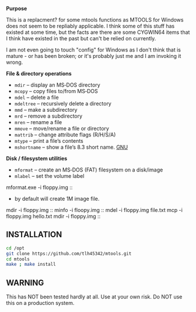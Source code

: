 **Purpose**

This is a replacment? for some mtools functions as MTOOLS for Windows does not seem to be repliably applicable. I think some of this stuff has existed at some time, but the facts are there are some CYGWIN64 items that I think have existed in the past but can't be relied on currently.

I am not even going to touch "config" for Windows as I don't think that is mature - or has been broken; or it's probably just me and I am invoking it wrong.

**File & directory operations**

- `mdir` – display an MS‑DOS directory
- `mcopy` – copy files to/from MS‑DOS
- `mdel` – delete a file
- `mdeltree` – recursively delete a directory
- `mmd` – make a subdirectory
- `mrd` – remove a subdirectory
- `mren` – rename a file
- `mmove` – move/rename a file or directory
- `mattrib` – change attribute flags (R/H/S/A)
- `mtype` – print a file’s contents
- `mshortname` – show a file’s 8.3 short name. [GNU](https://www.gnu.org/s/mtools/manual/html_node/Commands.html)

**Disk / filesystem utilities**

- `mformat` – create an MS‑DOS (FAT) filesystem on a disk/image
- `mlabel` – set the volume label


mformat.exe -i floppy.img ::

  - by default will create 1M image file.

mdir -i floppy.img ::
minfo -i floopy.img ::
mdel -i floppy.img file.txt
mcp -i floppy.img hello.txt
mdir -i floppy.img ::

## INSTALLATION

```bash
cd /opt
git clone https://github.com/tlh45342/mtools.git
cd mtools
make ; make install
```

## WARNING

This has NOT been tested hardly at all.  Use at your own risk.  Do NOT use this on a production system.
